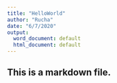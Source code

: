 ```yaml
---
title: "HelloWorld"
author: "Rucha"
date: "6/7/2020"
output:
  word_document: default
  html_document: default
---
```


## This is a markdown file. 